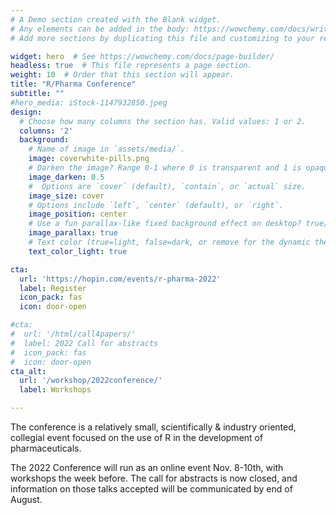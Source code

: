 ```yaml
---
# A Demo section created with the Blank widget.
# Any elements can be added in the body: https://wowchemy.com/docs/writing-markdown-latex/
# Add more sections by duplicating this file and customizing to your requirements.

widget: hero  # See https://wowchemy.com/docs/page-builder/
headless: true  # This file represents a page section.
weight: 10  # Order that this section will appear.
title: "R/Pharma Conference"
subtitle: ""
#hero_media: iStock-1147932850.jpeg
design:
  # Choose how many columns the section has. Valid values: 1 or 2.
  columns: '2'
  background:
    # Name of image in `assets/media/`.
    image: coverwhite-pills.png
    # Darken the image? Range 0-1 where 0 is transparent and 1 is opaque.
    image_darken: 0.5
    #  Options are `cover` (default), `contain`, or `actual` size.
    image_size: cover
    # Options include `left`, `center` (default), or `right`.
    image_position: center
    # Use a fun parallax-like fixed background effect on desktop? true/false
    image_parallax: true
    # Text color (true=light, false=dark, or remove for the dynamic theme color).
    text_color_light: true

cta:
  url: 'https://hopin.com/events/r-pharma-2022'
  label: Register
  icon_pack: fas
  icon: door-open

#cta:
#  url: '/html/call4papers/'
#  label: 2022 Call for abstracts
#  icon_pack: fas
#  icon: door-open
cta_alt:
  url: '/workshop/2022conference/'
  label: Workshops

---
```


The conference is a relatively small, scientifically &
industry oriented, collegial event focused on the use of R in the development of
pharmaceuticals.

The 2022 Conference will run as an online event Nov. 8-10th, with workshops the week before.  The call for abstracts is now closed, and information on those talks accepted will be communicated by end of August.
